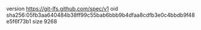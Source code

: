 version https://git-lfs.github.com/spec/v1
oid sha256:05fb3aa640484b38ff99c55bab6bbb9b4dfaa8cdfb3e0c4bbdb9f48e5f6f73b1
size 9268
